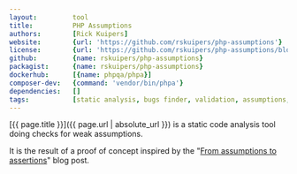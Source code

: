 ```yaml
---
layout:         tool
title:          PHP Assumptions
authors:        [Rick Kuipers] 
website:        {url: 'https://github.com/rskuipers/php-assumptions'}
license:        {url: 'https://github.com/rskuipers/php-assumptions/blob/master/LICENSE', label: 'MIT License'}
github:         {name: rskuipers/php-assumptions}
packagist:      {name: rskuipers/php-assumptions}               
dockerhub:      [{name: phpqa/phpa}]     
composer-dev:   {command: 'vendor/bin/phpa'}  
dependencies:   []
tags:           [static analysis, bugs finder, validation, assumptions, cli]
---
```


[{{ page.title }}]({{ page.url | absolute_url }}) is a static code analysis tool doing checks for weak assumptions.

<!--more--> 

It is the result of a proof of concept inspired by the "[From assumptions to assertions](http://rskuipers.com/entry/from-assumptions-to-assertions)" blog post.
